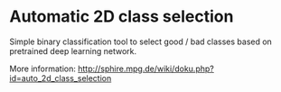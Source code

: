 # Automatic 2D class selection

Simple binary classification tool to select good / bad classes based on pretrained deep learning network.

More information: http://sphire.mpg.de/wiki/doku.php?id=auto_2d_class_selection
